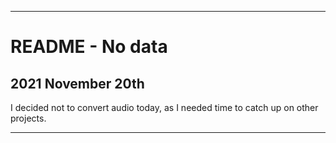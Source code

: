 
***

# README - No data

## 2021 November 20th

I decided not to convert audio today, as I needed time to catch up on other projects.

***
